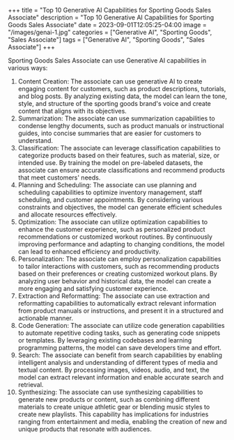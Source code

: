 +++
title = "Top 10 Generative AI Capabilities for Sporting Goods Sales Associate"
description = "Top 10 Generative AI Capabilities for Sporting Goods Sales Associate"
date = 2023-09-01T12:05:25-04:00
image = "/images/genai-1.jpg"
categories = ["Generative AI", "Sporting Goods", "Sales Associate"]
tags = ["Generative AI", "Sporting Goods", "Sales Associate"]
+++

Sporting Goods Sales Associate can use Generative AI capabilities in various ways:

1. Content Creation: The associate can use generative AI to create engaging content for customers, such as product descriptions, tutorials, and blog posts. By analyzing existing data, the model can learn the tone, style, and structure of the sporting goods brand's voice and create content that aligns with its objectives.
2. Summarization: The associate can use summarization capabilities to condense lengthy documents, such as product manuals or instructional guides, into concise summaries that are easier for customers to understand.
3. Classification: The associate can leverage classification capabilities to categorize products based on their features, such as material, size, or intended use. By training the model on pre-labeled datasets, the associate can ensure accurate classifications and recommend products that meet customers' needs.
4. Planning and Scheduling: The associate can use planning and scheduling capabilities to optimize inventory management, staff scheduling, and customer appointments. By considering various constraints and objectives, the model can generate efficient schedules and allocate resources effectively.
5. Optimization: The associate can utilize optimization capabilities to enhance the customer experience, such as personalized product recommendations or customized workout routines. By continuously improving performance and adapting to changing conditions, the model can lead to enhanced efficiency and productivity.
6. Personalization: The associate can employ personalization capabilities to tailor interactions with customers, such as recommending products based on their preferences or creating customized workout plans. By analyzing user behavior and historical data, the model can create a more engaging and satisfying customer experience.
7. Extraction and Reformatting: The associate can use extraction and reformatting capabilities to automatically extract relevant information from product manuals or instructions, and present it in a structured and actionable manner.
8. Code Generation: The associate can utilize code generation capabilities to automate repetitive coding tasks, such as generating code snippets or templates. By leveraging existing codebases and learning programming patterns, the model can save developers time and effort.
9. Search: The associate can benefit from search capabilities by enabling intelligent analysis and understanding of different types of media and textual content. By processing images, videos, audio, and text, the model can extract relevant information and enable accurate search and retrieval.
10. Synthesizing: The associate can use synthesizing capabilities to generate new products or content, such as combining different materials to create unique athletic gear or blending music styles to create new playlists. This capability has implications for industries ranging from entertainment and media, enabling the creation of new and unique products that resonate with audiences.